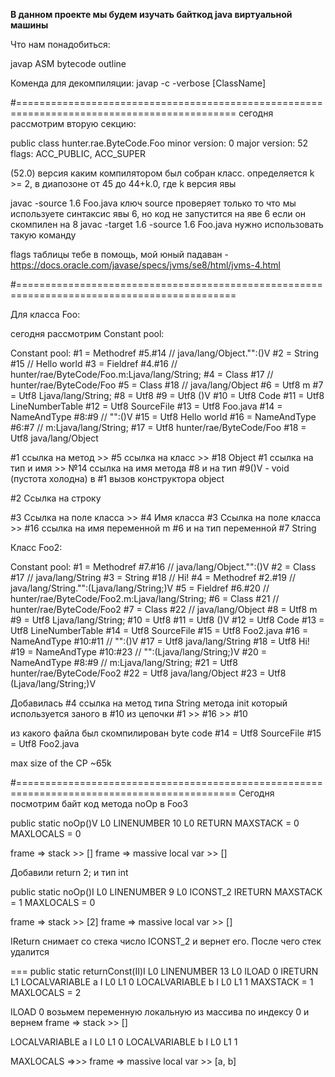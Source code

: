 **В данном проекте мы будем изучать байткод java виртуальной машины**

Что нам понадобиться:

javap
ASM bytecode outline

Коменда для декомпиляции:
javap -c -verbose [ClassName]


#============================================================================================
сегодня рассмотрим вторую секцию:

public class hunter.rae.ByteCode.Foo
  minor version: 0
  major version: 52
  flags: ACC_PUBLIC, ACC_SUPER

(52.0) версия каким компилятором был собран класс.
определяется k >= 2, в диапозоне от 45 до 44+k.0, где k версия явы

javac -source 1.6 Foo.java
ключ source проверяет только то что мы используете синтаксис явы 6, но код не запустится на яве 6 если он скомпилен на 8
javac -target 1.6 -source 1.6 Foo.java нужно использовать такую команду

flags таблицы тебе в помощь, мой юный падаван - https://docs.oracle.com/javase/specs/jvms/se8/html/jvms-4.html


#============================================================================================

Для класса Foo:

сегодня рассмотрим Constant pool:
 
 Constant pool:
    #1 = Methodref          #5.#14         // java/lang/Object."<init>":()V
    #2 = String             #15            // Hello world
    #3 = Fieldref           #4.#16         // hunter/rae/ByteCode/Foo.m:Ljava/lang/String;
    #4 = Class              #17            // hunter/rae/ByteCode/Foo
    #5 = Class              #18            // java/lang/Object
    #6 = Utf8               m
    #7 = Utf8               Ljava/lang/String;
    #8 = Utf8               <init>
    #9 = Utf8               ()V
   #10 = Utf8               Code
   #11 = Utf8               LineNumberTable
   #12 = Utf8               SourceFile
   #13 = Utf8               Foo.java
   #14 = NameAndType        #8:#9          // "<init>":()V
   #15 = Utf8               Hello world
   #16 = NameAndType        #6:#7          // m:Ljava/lang/String;
   #17 = Utf8               hunter/rae/ByteCode/Foo
   #18 = Utf8               java/lang/Object


#1 ссылка на метод >> #5 ссылка на класс >> #18 Object
#1 ссылка на тип и имя >> №14 ссылка на имя метода #8 и на тип #9()V - void (пустота холодна)
в #1 вызов конструктора object 

#2 Ссылка на строку 

#3 Ссылка на поле класса  >> #4 Имя класса 
#3 Ссылка на поле класса  >> #16 ссылка на имя переменной m #6 и на тип переменной #7 String
 
Класс Foo2:
  
Constant pool:
   #1 = Methodref          #7.#16         // java/lang/Object."<init>":()V
   #2 = Class              #17            // java/lang/String
   #3 = String             #18            // Hi!
   #4 = Methodref          #2.#19         // java/lang/String."<init>":(Ljava/lang/String;)V
   #5 = Fieldref           #6.#20         // hunter/rae/ByteCode/Foo2.m:Ljava/lang/String;
   #6 = Class              #21            // hunter/rae/ByteCode/Foo2
   #7 = Class              #22            // java/lang/Object
   #8 = Utf8               m
   #9 = Utf8               Ljava/lang/String;
  #10 = Utf8               <init>
  #11 = Utf8               ()V
  #12 = Utf8               Code
  #13 = Utf8               LineNumberTable
  #14 = Utf8               SourceFile
  #15 = Utf8               Foo2.java
  #16 = NameAndType        #10:#11        // "<init>":()V
  #17 = Utf8               java/lang/String
  #18 = Utf8               Hi!
  #19 = NameAndType        #10:#23        // "<init>":(Ljava/lang/String;)V
  #20 = NameAndType        #8:#9          // m:Ljava/lang/String;
  #21 = Utf8               hunter/rae/ByteCode/Foo2
  #22 = Utf8               java/lang/Object
  #23 = Utf8               (Ljava/lang/String;)V

Добавилась #4 ссылка на метод типа String метода init который используется заного в #10 из цепочки #1 >> #16 >> #10

из какого файла был скомпилирован byte code 
#14 = Utf8               SourceFile
#15 = Utf8               Foo2.java

max size of the CP ~65k

#============================================================================================
Сегодня посмотрим байт код метода noOp в Foo3

public static noOp()V
  L0
   LINENUMBER 10 L0
   RETURN
   MAXSTACK = 0
   MAXLOCALS = 0
   
frame => stack >> []
frame => massive local var >> []

Добавили return 2; и тип int

  public static noOp()I
   L0
    LINENUMBER 9 L0
    ICONST_2
    IRETURN
    MAXSTACK = 1
    MAXLOCALS = 0
    
frame => stack >> [2]
frame => massive local var >> []

IReturn снимает со стека число ICONST_2 и вернет его. После чего стек 
удалится

===
  public static returnConst(II)I
   L0
    LINENUMBER 13 L0
    ILOAD 0
    IRETURN
   L1
    LOCALVARIABLE a I L0 L1 0
    LOCALVARIABLE b I L0 L1 1
    MAXSTACK = 1
    MAXLOCALS = 2
   
    
ILOAD 0 возьмем переменную локальную из массива по индексу 0 и вернем
frame => stack >> []

LOCALVARIABLE a I L0 L1 0
LOCALVARIABLE b I L0 L1 1

MAXLOCALS =>>> frame => massive local var >> [a, b]

